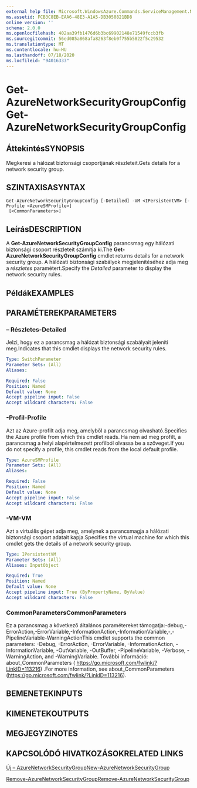 ```yaml
---
external help file: Microsoft.WindowsAzure.Commands.ServiceManagement.Network.dll-Help.xml
ms.assetid: FCB3C8EB-EAA6-48E3-A1A5-DB3050821BD8
online version: ''
schema: 2.0.0
ms.openlocfilehash: 402aa39fb1476d6b3bc69902148e71549fccb3fb
ms.sourcegitcommit: 56ed085a868afa8263f8eb0f755b5822f5c29532
ms.translationtype: MT
ms.contentlocale: hu-HU
ms.lasthandoff: 07/18/2020
ms.locfileid: "94016333"
---
```

# <span data-ttu-id="2a7e3-101">Get-AzureNetworkSecurityGroupConfig</span><span class="sxs-lookup"><span data-stu-id="2a7e3-101">Get-AzureNetworkSecurityGroupConfig</span></span>

## <span data-ttu-id="2a7e3-102">Áttekintés</span><span class="sxs-lookup"><span data-stu-id="2a7e3-102">SYNOPSIS</span></span>
<span data-ttu-id="2a7e3-103">Megkeresi a hálózat biztonsági csoportjának részleteit.</span><span class="sxs-lookup"><span data-stu-id="2a7e3-103">Gets details for a network security group.</span></span>

## <span data-ttu-id="2a7e3-104">SZINTAXISA</span><span class="sxs-lookup"><span data-stu-id="2a7e3-104">SYNTAX</span></span>

```
Get-AzureNetworkSecurityGroupConfig [-Detailed] -VM <IPersistentVM> [-Profile <AzureSMProfile>]
 [<CommonParameters>]
```

## <span data-ttu-id="2a7e3-105">Leírás</span><span class="sxs-lookup"><span data-stu-id="2a7e3-105">DESCRIPTION</span></span>
<span data-ttu-id="2a7e3-106">A **Get-AzureNetworkSecurityGroupConfig** parancsmag egy hálózati biztonsági csoport részleteit számítja ki.</span><span class="sxs-lookup"><span data-stu-id="2a7e3-106">The **Get-AzureNetworkSecurityGroupConfig** cmdlet returns details for a network security group.</span></span>
<span data-ttu-id="2a7e3-107">A hálózati biztonsági szabályok megjelenítéséhez adja meg a *részletes* paramétert.</span><span class="sxs-lookup"><span data-stu-id="2a7e3-107">Specify the *Detailed* parameter to display the network security rules.</span></span>

## <span data-ttu-id="2a7e3-108">Példák</span><span class="sxs-lookup"><span data-stu-id="2a7e3-108">EXAMPLES</span></span>

## <span data-ttu-id="2a7e3-109">PARAMÉTEREK</span><span class="sxs-lookup"><span data-stu-id="2a7e3-109">PARAMETERS</span></span>

### <span data-ttu-id="2a7e3-110">– Részletes</span><span class="sxs-lookup"><span data-stu-id="2a7e3-110">-Detailed</span></span>
<span data-ttu-id="2a7e3-111">Jelzi, hogy ez a parancsmag a hálózat biztonsági szabályait jeleníti meg.</span><span class="sxs-lookup"><span data-stu-id="2a7e3-111">Indicates that this cmdlet displays the network security rules.</span></span>

```yaml
Type: SwitchParameter
Parameter Sets: (All)
Aliases: 

Required: False
Position: Named
Default value: None
Accept pipeline input: False
Accept wildcard characters: False
```

### <span data-ttu-id="2a7e3-112">-Profil</span><span class="sxs-lookup"><span data-stu-id="2a7e3-112">-Profile</span></span>
<span data-ttu-id="2a7e3-113">Azt az Azure-profilt adja meg, amelyből a parancsmag olvasható.</span><span class="sxs-lookup"><span data-stu-id="2a7e3-113">Specifies the Azure profile from which this cmdlet reads.</span></span> <span data-ttu-id="2a7e3-114">Ha nem ad meg profilt, a parancsmag a helyi alapértelmezett profilból olvassa be a szöveget.</span><span class="sxs-lookup"><span data-stu-id="2a7e3-114">If you do not specify a profile, this cmdlet reads from the local default profile.</span></span>

```yaml
Type: AzureSMProfile
Parameter Sets: (All)
Aliases: 

Required: False
Position: Named
Default value: None
Accept pipeline input: False
Accept wildcard characters: False
```

### <span data-ttu-id="2a7e3-115">-VM</span><span class="sxs-lookup"><span data-stu-id="2a7e3-115">-VM</span></span>
<span data-ttu-id="2a7e3-116">Azt a virtuális gépet adja meg, amelynek a parancsmagja a hálózati biztonsági csoport adatait kapja.</span><span class="sxs-lookup"><span data-stu-id="2a7e3-116">Specifies the virtual machine for which this cmdlet gets the details of a network security group.</span></span>

```yaml
Type: IPersistentVM
Parameter Sets: (All)
Aliases: InputObject

Required: True
Position: Named
Default value: None
Accept pipeline input: True (ByPropertyName, ByValue)
Accept wildcard characters: False
```

### <span data-ttu-id="2a7e3-117">CommonParameters</span><span class="sxs-lookup"><span data-stu-id="2a7e3-117">CommonParameters</span></span>
<span data-ttu-id="2a7e3-118">Ez a parancsmag a következő általános paramétereket támogatja:-debug,-ErrorAction,-ErrorVariable,-InformationAction,-InformationVariable,-,-PipelineVariable-WarningAction</span><span class="sxs-lookup"><span data-stu-id="2a7e3-118">This cmdlet supports the common parameters: -Debug, -ErrorAction, -ErrorVariable, -InformationAction, -InformationVariable, -OutVariable, -OutBuffer, -PipelineVariable, -Verbose, -WarningAction, and -WarningVariable.</span></span> <span data-ttu-id="2a7e3-119">További információ: about_CommonParameters ( https://go.microsoft.com/fwlink/?LinkID=113216) .</span><span class="sxs-lookup"><span data-stu-id="2a7e3-119">For more information, see about_CommonParameters (https://go.microsoft.com/fwlink/?LinkID=113216).</span></span>

## <span data-ttu-id="2a7e3-120">BEMENETEK</span><span class="sxs-lookup"><span data-stu-id="2a7e3-120">INPUTS</span></span>

## <span data-ttu-id="2a7e3-121">KIMENETEK</span><span class="sxs-lookup"><span data-stu-id="2a7e3-121">OUTPUTS</span></span>

## <span data-ttu-id="2a7e3-122">MEGJEGYZI</span><span class="sxs-lookup"><span data-stu-id="2a7e3-122">NOTES</span></span>

## <span data-ttu-id="2a7e3-123">KAPCSOLÓDÓ HIVATKOZÁSOK</span><span class="sxs-lookup"><span data-stu-id="2a7e3-123">RELATED LINKS</span></span>

[<span data-ttu-id="2a7e3-124">Új – AzureNetworkSecurityGroup</span><span class="sxs-lookup"><span data-stu-id="2a7e3-124">New-AzureNetworkSecurityGroup</span></span>](./New-AzureNetworkSecurityGroup.md)

[<span data-ttu-id="2a7e3-125">Remove-AzureNetworkSecurityGroup</span><span class="sxs-lookup"><span data-stu-id="2a7e3-125">Remove-AzureNetworkSecurityGroup</span></span>](./Remove-AzureNetworkSecurityGroup.md)


